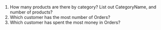 
1. How many products are there by category?  List out CategoryName, and number of products?
2. Which customer has the most number of Orders?
3. Which customer has spent the most money in Orders?

